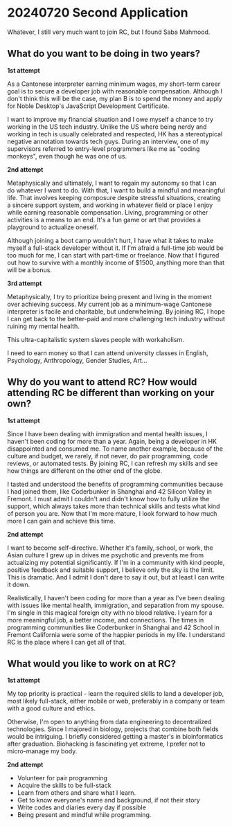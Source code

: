# 20240720 Second Application

Whatever, I still very much want to join RC, but I found Saba Mahmood.

## What do you want to be doing in two years?

**1st attempt**

As a Cantonese interpreter earning minimum wages, my short-term career goal is to secure a developer job with reasonable compensation. Although I don't think this will be the case, my plan B is to spend the money and apply for Noble Desktop's JavaScript Development Certificate.

I want to improve my financial situation and I owe myself a chance to try working in the US tech industry. Unlike the US where being nerdy and working in tech is usually celebrated and respected, HK has a stereotypical negative annotation towards tech guys. During an interview, one of my supervisors referred to entry-level programmers like me as "coding monkeys", even though he was one of us.

**2nd attempt**

Metaphysically and ultimately, I want to regain my autonomy so that I can do whatever I want to do. With that, I want to build a mindful and meaningful life. That involves keeping composure despite stressful situations, creating a sincere support system, and working in whatever field or place I enjoy while earning reasonable compensation. Living, programming or other activities is a means to an end. It's a fun game or art that provides a playground to actualize oneself.

Although joining a boot camp wouldn't hurt, I have what it takes to make myself a full-stack developer without it. If I'm afraid a full-time job would be too much for me, I can start with part-time or freelance. Now that I figured out how to survive with a monthly income of $1500, anything more than that will be a bonus.

**3rd attempt**

Metaphysically, I try to prioritize being present and living in the moment over achieving success. My current job as a minimum-wage Cantonese interpreter is facile and charitable, but underwhelming. By joining RC, I hope I can get back to the better-paid and more challenging tech industry without ruining my mental health.

This ultra-capitalistic system slaves people with workaholism.

I need to earn money so that I can attend university classes in English, Psychology, Anthropology, Gender Studies, Art...

## Why do you want to attend RC? How would attending RC be different than working on your own?

**1st attempt**

Since I have been dealing with immigration and mental health issues, I haven't been coding for more than a year. Again, being a developer in HK disappointed and consumed me. To name another example, because of the culture and budget, we rarely, if not never, do pair programming, code reviews, or automated tests. By joining RC, I can refresh my skills and see how things are different on the other end of the globe.

I tasted and understood the benefits of programming communities because I had joined them, like Coderbunker in Shanghai and 42 Silicon Valley in Fremont. I must admit I couldn't and didn't know how to fully utilize the support, which always takes more than technical skills and tests what kind of person you are. Now that I'm more mature, I look forward to how much more I can gain and achieve this time.

**2nd attempt**

I want to become self-directive. Whether it's family, school, or work, the Asian culture I grew up in drives me psychotic and prevents me from actualizing my potential significantly. If I'm in a community with kind people, positive feedback and suitable support, I believe only the sky is the limit. This is dramatic. And I admit I don't dare to say it out, but at least I can write it down.

Realistically, I haven't been coding for more than a year as I've been dealing with issues like mental health, immigration, and separation from my spouse. I'm single in this magical foreign city with no blood relative. I yearn for a more meaningful job, a better income, and connections. The times in programming communities like Coderbunker in Shanghai and 42 School in Fremont California were some of the happier periods in my life. I understand RC is the place where I can get all of that.

## What would you like to work on at RC?

**1st attempt**

My top priority is practical - learn the required skills to land a developer job, most likely full-stack, either mobile or web, preferably in a company or team with a good culture and ethics.

Otherwise, I'm open to anything from data engineering to decentralized technologies. Since I majored in biology, projects that combine both fields would be intriguing. I briefly considered getting a master's in bioinformatics after graduation. Biohacking is fascinating yet extreme, I prefer not to micro-manage my body.

**2nd attempt**

* Volunteer for pair programming
* Acquire the skills to be full-stack
* Learn from others and share what I learn.
* Get to know everyone's name and background, if not their story
* Write codes and diaries every day if possible
* Being present and mindful while programming.
